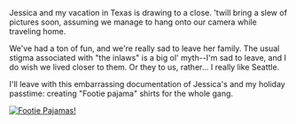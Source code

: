 <p>Jessica and my vacation in Texas is drawing to a close.  'twill bring a slew of pictures soon, assuming we manage to hang onto our camera while traveling home.</p>
<p>We've had a ton of fun, and we're really sad to leave her family.  The usual stigma associated with "the inlaws" is a big ol' myth--I'm sad to leave, and I do wish we lived closer to them.  Or they to us, rather... I really like Seattle.</p>
<p>I'll leave with this embarrassing documentation of Jessica's and my holiday passtime: creating "Footie pajama" shirts for the whole gang.</p>
<p><a href="http://threebrothers.org/brendan/blog/wp-content/uploads/2007/01/00006-smaller.png"><img id="image7" alt="Footie Pajamas!" src="http://threebrothers.org/brendan/blog/wp-content/uploads/2007/01/00006-smaller.thumbnail.png" /></a>
</p>
